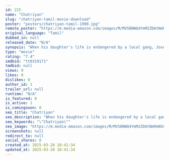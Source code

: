 ```yaml
---
id: 225
name: "Chatriyan"
slug: "chatriyan-tamil-movie-download"
poster: "posters/chatriyan-tamil-1990.jpg"
remote_poster: "https://m.media-amazon.com/images/M/MV5BNWQ4YmM2ZDAtNmRmNS00YmYwLWI0NjMtNjNjYzliZjZiMWEyXkEyXkFqcGdeQXVyOTk3NTc2MzE@._V1_SX300.jpg"
original_language: "Tamil"
dubbed_in: null
released_date: "N/A"
synopsis: "When his daughter's life is endangered by a local gang, Joseph Kuruvilla will do whatever it takes to stop them. However, at the same time, his dangerous past slowly resurfaces"
type: "movie"
rating: "7.4"
imdbid: "tt0319171"
tmdbid: null
views: 0
likes: 0
dislikes: 0
author_id: 1
trailer_url: null
runtime: "N/A"
is_featured: 0
is_active: 1
is_comingsoon: 0
seo_title: "Chatriyan"
seo_description: "When his daughter's life is endangered by a local gang, Joseph Kuruvilla will do whatever it takes to stop them. However, at the same time, his dangerous past slowly resurfaces"
seo_keywords: "\"Chatriyan\""
seo_image: "https://m.media-amazon.com/images/M/MV5BNWQ4YmM2ZDAtNmRmNS00YmYwLWI0NjMtNjNjYzliZjZiMWEyXkEyXkFqcGdeQXVyOTk3NTc2MzE@._V1_SX300.jpg"
screenshots: null
redirect_to: null
social_shares: 0
created_at: 2025-03-20 18:41:34
updated_at: 2025-03-20 18:41:34
---
```


